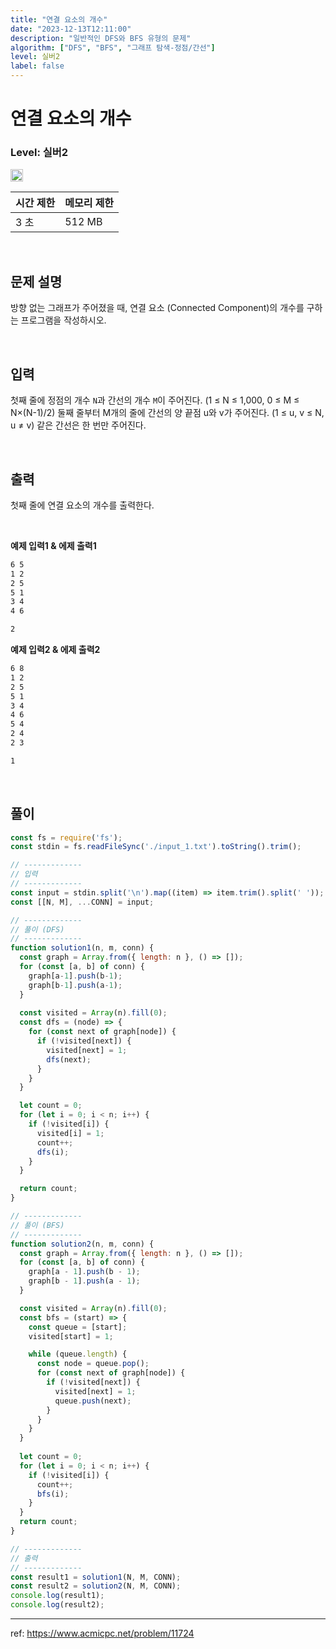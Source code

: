 ```yaml
---
title: "연결 요소의 개수"
date: "2023-12-13T12:11:00"
description: "일반적인 DFS와 BFS 유형의 문제"
algorithm: ["DFS", "BFS", "그래프 탐색-정점/간선"]
level: 실버2
label: false
---
```


# 연결 요소의 개수

### Level: 실버2

<img src="https://d2gd6pc034wcta.cloudfront.net/tier/9.svg" style="width: 20px" />

<br>

| 시간 제한 | 메모리 제한 |
| -------- | ---------- |
| 3 초 | 512 MB |

<br>

## 문제 설명

방향 없는 그래프가 주어졌을 때, 연결 요소 (Connected Component)의 개수를 구하는 프로그램을 작성하시오.

<br>

## 입력

첫째 줄에 정점의 개수 `N`과 간선의 개수 `M`이 주어진다. (1 ≤ N ≤ 1,000, 0 ≤ M ≤ N×(N-1)/2) 둘째 줄부터 M개의 줄에 간선의 양 끝점 u와 v가 주어진다. (1 ≤ u, v ≤ N, u ≠ v) 같은 간선은 한 번만 주어진다.

<br>

## 출력

첫째 줄에 연결 요소의 개수를 출력한다.

<br>

**예제 입력1 & 에제 출력1**

```txt
6 5
1 2
2 5
5 1
3 4
4 6

```

```txt
2

```

**예제 입력2 & 에제 출력2**

```txt
6 8
1 2
2 5
5 1
3 4
4 6
5 4
2 4
2 3

```

```txt
1

```

<br>

## 풀이

~~~js
const fs = require('fs');
const stdin = fs.readFileSync('./input_1.txt').toString().trim();

// -------------
// 입력
// -------------
const input = stdin.split('\n').map((item) => item.trim().split(' '));
const [[N, M], ...CONN] = input;

// -------------
// 풀이 (DFS)
// -------------
function solution1(n, m, conn) {
  const graph = Array.from({ length: n }, () => []);
  for (const [a, b] of conn) {
    graph[a-1].push(b-1);
    graph[b-1].push(a-1);
  }
  
  const visited = Array(n).fill(0);
  const dfs = (node) => {
    for (const next of graph[node]) {
      if (!visited[next]) {
        visited[next] = 1;
        dfs(next);
      }
    }
  }

  let count = 0;
  for (let i = 0; i < n; i++) {
    if (!visited[i]) {
      visited[i] = 1;
      count++;
      dfs(i);
    }
  }

  return count;
}

// -------------
// 풀이 (BFS)
// -------------
function solution2(n, m, conn) {
  const graph = Array.from({ length: n }, () => []);
  for (const [a, b] of conn) {
    graph[a - 1].push(b - 1);
    graph[b - 1].push(a - 1);
  }

  const visited = Array(n).fill(0);
  const bfs = (start) => {
    const queue = [start];
    visited[start] = 1;

    while (queue.length) {
      const node = queue.pop();
      for (const next of graph[node]) {
        if (!visited[next]) {
          visited[next] = 1;
          queue.push(next);
        }
      }
    }
  }
  
  let count = 0;
  for (let i = 0; i < n; i++) {
    if (!visited[i]) {
      count++;
      bfs(i);
    }
  }
  return count;
}

// -------------
// 출력
// -------------
const result1 = solution1(N, M, CONN);
const result2 = solution2(N, M, CONN);
console.log(result1);
console.log(result2);
~~~

---

ref: https://www.acmicpc.net/problem/11724
